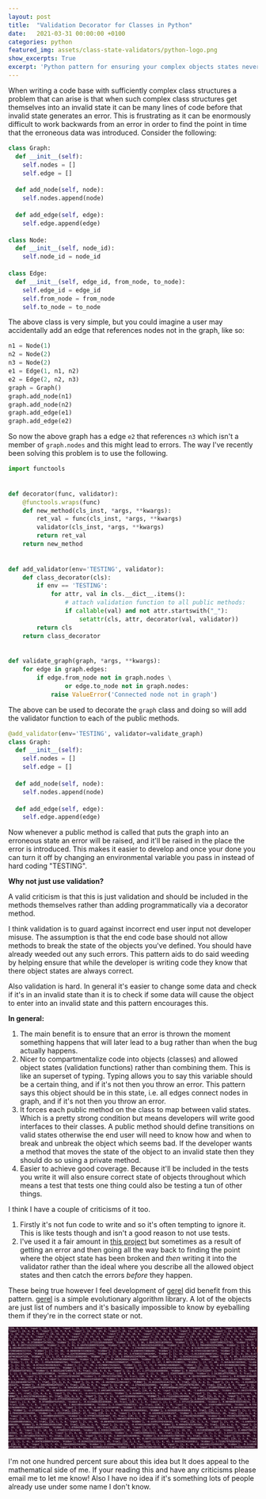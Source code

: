 ```yaml
---
layout: post
title:  "Validation Decorator for Classes in Python"
date:   2021-03-31 00:00:00 +0100
categories: python
featured_img: assets/class-state-validators/python-logo.png
show_excerpts: True
excerpt: 'Python pattern for ensuring your complex objects states never become invalid'
---
```


When writing a code base with sufficiently complex class structures a problem that can arise is that when such complex class structures get themselves into an invalid state it can be many lines of code before that invalid state generates an error. This is frustrating as it can be enormously difficult to work backwards from an error in order to find the point in time that the erroneous data was introduced. Consider the following:

```py
class Graph:
  def __init__(self):
    self.nodes = []
    self.edge = []

  def add_node(self, node):
    self.nodes.append(node)

  def add_edge(self, edge):
    self.edge.append(edge)

class Node:
  def __init__(self, node_id):
    self.node_id = node_id

class Edge:
  def __init__(self, edge_id, from_node, to_node):
    self.edge_id = edge_id
    self.from_node = from_node
    self.to_node = to_node
```

The above class is very simple, but you could imagine a user may accidentally add an edge that references nodes not in the graph, like so:

```py
n1 = Node(1)
n2 = Node(2)
n3 = Node(2)
e1 = Edge(1, n1, n2)
e2 = Edge(2, n2, n3)
graph = Graph()
graph.add_node(n1)
graph.add_node(n2)
graph.add_edge(e1)
graph.add_edge(e2)
```

So now the above graph has a edge `e2` that references `n3` which isn't a member of `graph.nodes` and this might lead to errors. The way I've recently been solving this problem is to use the following.

```py
import functools


def decorator(func, validator):
    @functools.wraps(func)
    def new_method(cls_inst, *args, **kwargs):
        ret_val = func(cls_inst, *args, **kwargs)
        validator(cls_inst, *args, **kwargs)
        return ret_val
    return new_method


def add_validator(env='TESTING', validator):
    def class_decorator(cls):
        if env == 'TESTING':
            for attr, val in cls.__dict__.items():
                # attach validation function to all public methods:
                if callable(val) and not attr.startswith("_"):
                    setattr(cls, attr, decorator(val, validator))
        return cls
    return class_decorator


def validate_graph(graph, *args, **kwargs):
    for edge in graph.edges:
        if edge.from_node not in graph.nodes \
                or edge.to_node not in graph.nodes:
            raise ValueError('Connected node not in graph')

```

The above can be used to decorate the `graph` class and doing so will add the validator function to each of the public methods.

```py
@add_validator(env='TESTING', validator=validate_graph)
class Graph:
  def __init__(self):
    self.nodes = []
    self.edge = []

  def add_node(self, node):
    self.nodes.append(node)

  def add_edge(self, edge):
    self.edge.append(edge)
```

Now whenever a public method is called that puts the graph into an erroneous state an error will be raised, and it'll be raised in the place the error is introduced. This makes it easier to develop and once your done you can turn it off by changing an environmental variable you pass in instead of hard coding "TESTING".

__Why not just use validation?__

A valid criticism is that this is just validation and should be included in the methods themselves rather than adding programmatically via a decorator method.   

I think validation is to guard against incorrect end user input not developer misuse. The assumption is that the end code base should not allow methods to break the state of the objects you've defined. You should have already weeded out any such errors. This pattern aids to do said weeding by helping ensure that while the developer is writing code they know that there object states are always correct.

Also validation is hard. In general it's easier to change some data and check if it's in an invalid state than it is to check if some data will cause the object to enter into an invalid state and this pattern encourages this.

__In general:__

1. The main benefit is to ensure that an error is thrown the moment something happens that will later lead to a bug rather than when the bug actually happens.
2. Nicer to compartmentalize code into objects (classes) and allowed object states (validation functions) rather than combining them. This is like an superset of typing. Typing allows you to say this variable should be a certain thing, and if it's not then you throw an error. This pattern says this object should be in this state, i.e. all edges connect nodes in graph, and if it's not then you throw an error.
3. It forces each public method on the class to map between valid states. Which is a pretty strong condition but means developers will write good interfaces to their classes. A public method should define transitions on valid states otherwise the end user will need to know how and when to break and unbreak the object which seems bad. If the developer wants a method that moves the state of the object to an invalid state then they should do so using a private method.
4. Easier to achieve good coverage. Because it'll be included in the tests you write it will also ensure correct state of objects throughout which means a test that tests one thing could also be testing a tun of other things.

I think I have a couple of criticisms of it too.

1. Firstly it's not fun code to write and so it's often tempting to ignore it. This is like tests though and isn't a good reason to not use tests.
2. I've used it a fair amount in [this project](https://github.com/mauicv/gerel) but sometimes as a result of getting an error and then going all the way back to finding the point where the object state has been broken and _then_ writing it into the validator rather than the ideal where you describe all the allowed object states and then catch the errors _before_ they happen.

These being true however I feel development of [gerel](https://github.com/mauicv/gerel) did benefit from this pattern. [gerel](https://pypi.org/project/gerel/) is a simple evolutionary algorithm library. A lot of the objects are just list of numbers and it's basically impossible to know by eyeballing them if they're in the correct state or not.

![terminal output of large python object](/assets/class-state-validators/complex-object.png)

I'm not one hundred percent sure about this idea but It does appeal to the mathematical side of me. If your reading this and have any criticisms please email me to let me know! Also I have no idea if it's something lots of people already use under some name I don't know.
